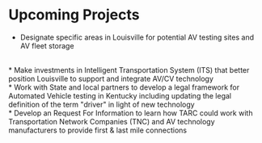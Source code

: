 # Upcoming Projects

* Designate specific areas in Louisville for potential AV testing sites and AV fleet storage
<br>
* Make investments in Intelligent Transportation System (ITS) that better position Louisville to support and integrate AV/CV technology
<br>
* Work with State and local partners to develop a legal framework for Automated Vehicle testing in Kentucky including updating the legal definition of the term &quot;driver&quot; in light of new technology
<br>
* Develop an Request For Information to learn how TARC could work with Transportation Network Companies (TNC) and AV technology manufacturers to provide first &amp; last mile connections
